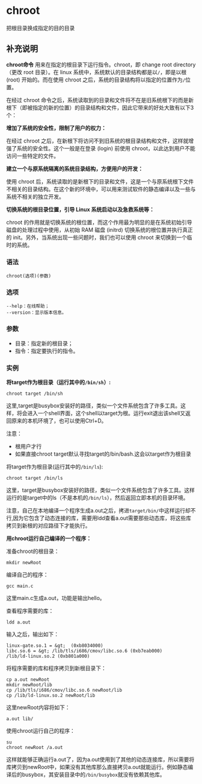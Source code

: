 chroot
===

把根目录换成指定的目的目录

## 补充说明

**chroot命令** 用来在指定的根目录下运行指令。chroot，即 change root directory （更改 root 目录）。在 linux 系统中，系统默认的目录结构都是以`/`，即是以根 (root) 开始的。而在使用 chroot 之后，系统的目录结构将以指定的位置作为`/`位置。

在经过 chroot 命令之后，系统读取到的目录和文件将不在是旧系统根下的而是新根下（即被指定的新的位置）的目录结构和文件，因此它带来的好处大致有以下3个：

**增加了系统的安全性，限制了用户的权力：** 

在经过 chroot 之后，在新根下将访问不到旧系统的根目录结构和文件，这样就增强了系统的安全性。这个一般是在登录 (login) 前使用 chroot，以此达到用户不能访问一些特定的文件。

**建立一个与原系统隔离的系统目录结构，方便用户的开发：** 

使用 chroot 后，系统读取的是新根下的目录和文件，这是一个与原系统根下文件不相关的目录结构。在这个新的环境中，可以用来测试软件的静态编译以及一些与系统不相关的独立开发。

**切换系统的根目录位置，引导 Linux 系统启动以及急救系统等：** 

chroot 的作用就是切换系统的根位置，而这个作用最为明显的是在系统初始引导磁盘的处理过程中使用，从初始 RAM 磁盘 (initrd) 切换系统的根位置并执行真正的 init。另外，当系统出现一些问题时，我们也可以使用 chroot 来切换到一个临时的系统。

###  语法

```shell
chroot(选项)(参数)
```

###  选项

```shell
--help：在线帮助；
--version：显示版本信息。
```

###  参数

*   目录：指定新的根目录；
*   指令：指定要执行的指令。

###  实例

**将target作为根目录（运行其中的`/bin/sh`）:** 

```shell
chroot target /bin/sh
```

这里,target是busybox安装好的路径，类似一个文件系统包含了许多工具。这样，将会进入一个shell界面，这个shell以target为根。运行exit退出该shell又返回原来的本机环境了，也可以使用Ctrl+D。

注意：

*   根用户才行
*   如果直接chroot target默认寻找target的/bin/bash.这会以target作为根目录

将target作为根目录(运行其中的`/bin/ls`):

```shell
chroot target /bin/ls
```

这里，target是busybox安装好的路径，类似一个文件系统包含了许多工具。这样运行的是target中的ls（不是本机的`/bin/ls`），然后返回立即本机的目录环境。

注意，自己在本地编译一个程序生成a.out之后，拷进`target/bin/`中这样运行却不行,因为它包含了动态连接的库，需要用ldd查看a.out需要那些动态库，将这些库拷贝到新根的对应路径下才能执行。

 **用chroot运行自己编译的一个程序：** 

准备chroot的根目录：

```shell
mkdir newRoot
```

编译自己的程序：

```shell
gcc main.c
```

这里main.c生成a.out，功能是输出hello。

查看程序需要的库：

```shell
ldd a.out
```

输入之后，输出如下：

```shell
linux-gate.so.1 = &gt;  (0xb8034000)
libc.so.6 = &gt; /lib/tls/i686/cmov/libc.so.6 (0xb7eab000)
/lib/ld-linux.so.2 (0xb801a000)
```

将程序需要的库和程序拷贝到新根目录下：

```shell
cp a.out newRoot
mkdir newRoot/lib
cp /lib/tls/i686/cmov/libc.so.6 newRoot/lib
cp /lib/ld-linux.so.2 newRoot/lib
```

这里newRoot内容将如下：

```shell
a.out lib/
```

使用chroot运行自己的程序：

```shell
su
chroot newRoot /a.out
```

这样就能够正确运行a.out了，因为a.out使用到了其他的动态连接库，所以需要将库拷贝到newRoot中，如果没有其他库那么直接拷贝a.out就能运行。例如静态编译后的busybox，其安装目录中的`/bin/busybox`就没有依赖其他库。


